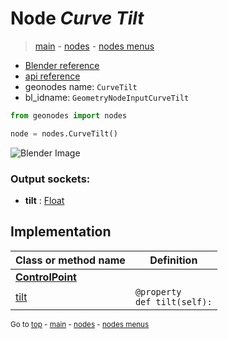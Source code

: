 # Node *Curve Tilt*

> [main](../structure.md) - [nodes](nodes.md) - [nodes menus](nodes_menus.md)

- [Blender reference](https://docs.blender.org/manual/en/latest/modeling/geometry_nodes/curve/curve_tilt.html)
- [api reference](https://docs.blender.org/api/current/bpy.types.GeometryNodeInputCurveTilt.html)
- geonodes name: `CurveTilt`
- bl_idname: `GeometryNodeInputCurveTilt`

```python
from geonodes import nodes

node = nodes.CurveTilt()
```

![Blender Image](https://docs.blender.org/manual/en/latest/_images/node-types_GeometryNodeInputCurveTilt.webp)

### Output sockets:

- **tilt** : [Float](Float.md)

## Implementation

| Class or method name | Definition |
|----------------------|------------|
| **[ControlPoint](ControlPoint.md)** |
| [tilt](ControlPoint.md#tilt-property) | `@property`<br> `def tilt(self):` |

<sub>Go to [top](#node-Curve-Tilt) - [main](../structure.md) - [nodes](nodes.md) - [nodes menus](nodes_menus.md)</sub>

